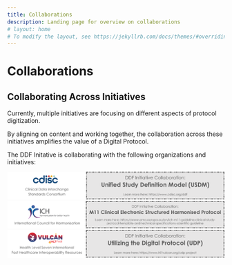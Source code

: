 ```yaml
---
title: Collaborations
description: Landing page for overview on collaborations
# layout: home
# To modify the layout, see https://jekyllrb.com/docs/themes/#overriding-theme-defaults
---
```

# Collaborations

## Collaborating Across Initiatives

Currently, multiple initiatives are focusing on different aspects of protocol digitization.  

By aligning on content and working together, the collaboration across these initiatives amplifies the value of a Digital Protocol. 

The DDF Initative is collaborating with the following organizations and initiatives:


<a href="https://www.cdisc.org/ddf">
<img src="media\images\CDISC.png">
</a>


<a href="https://www.ema.europa.eu/en/ich-m11-guideline-clinical-study-protocol-template-and-technical-specifications-scientific-guideline">
<img src="media\images\ICHM11.png">
</a>


<a href="https://www.hl7vulcan.org/udp-project">
<img src="media\images\Vulcan.png">
</a>


  
